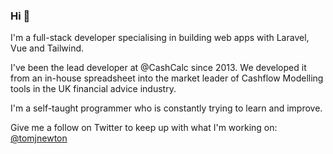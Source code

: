 ### Hi 👋

I'm a full-stack developer specialising in building web apps with Laravel, Vue and Tailwind.

I've been the lead developer at @CashCalc since 2013. We developed it from an in-house spreadsheet into the market leader of Cashflow Modelling tools in the UK financial advice industry.

I'm a self-taught programmer who is constantly trying to learn and improve.

Give me a follow on Twitter to keep up with what I'm working on: [@tomjnewton](https://twitter.com/tomjnewton)

<!--
**thetomnewton/thetomnewton** is a ✨ _special_ ✨ repository because its `README.md` (this file) appears on your GitHub profile.

Here are some ideas to get you started:

- 🔭 I’m currently working on ...
- 🌱 I’m currently learning ...
- 👯 I’m looking to collaborate on ...
- 🤔 I’m looking for help with ...
- 💬 Ask me about ...
- 📫 How to reach me: ...
- 😄 Pronouns: ...
- ⚡ Fun fact: ...
-->
